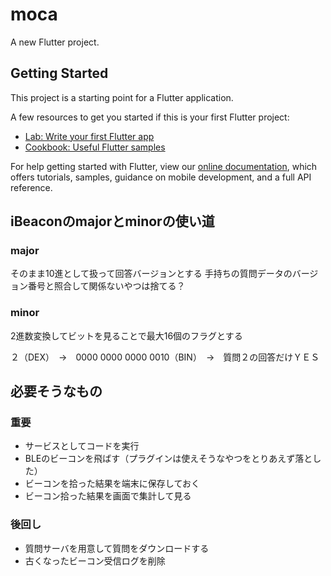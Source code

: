 # moca

A new Flutter project.

## Getting Started

This project is a starting point for a Flutter application.

A few resources to get you started if this is your first Flutter project:

- [Lab: Write your first Flutter app](https://flutter.dev/docs/get-started/codelab)
- [Cookbook: Useful Flutter samples](https://flutter.dev/docs/cookbook)

For help getting started with Flutter, view our
[online documentation](https://flutter.dev/docs), which offers tutorials,
samples, guidance on mobile development, and a full API reference.

## iBeaconのmajorとminorの使い道

### major
そのまま10進として扱って回答バージョンとする
手持ちの質問データのバージョン番号と照合して関係ないやつは捨てる？

### minor
2進数変換してビットを見ることで最大16個のフラグとする

２（DEX）　→　0000 0000 0000 0010（BIN）　→　質問２の回答だけＹＥＳ

## 必要そうなもの

### 重要
- サービスとしてコードを実行
- BLEのビーコンを飛ばす（プラグインは使えそうなやつをとりあえず落とした）
- ビーコンを拾った結果を端末に保存しておく
- ビーコン拾った結果を画面で集計して見る

### 後回し
- 質問サーバを用意して質問をダウンロードする
- 古くなったビーコン受信ログを削除


